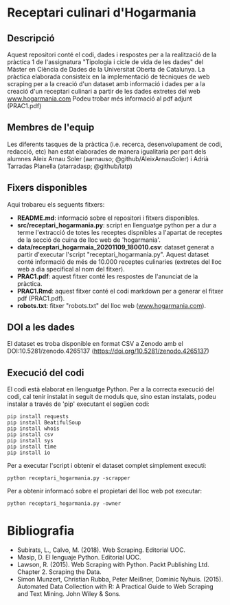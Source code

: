 # Receptari culinari d'Hogarmania

##  Descripció

Aquest repositori conté el codi, dades i respostes per a la realització de la pràctica 1 de l'assignatura "Tipologia i cicle de vida de les dades" del Màster en Ciència de Dades de la Universitat Oberta de Catalunya. La pràctica elaborada consisteix en la implementació de tècniques de web scraping per a la creació d'un dataset amb informació i dades per a la creació d'un receptari culinari a partir de les dades extretes del web www.hogarmania.com
Podeu trobar més informació al pdf adjunt (PRAC1.pdf)

## Membres de l'equip

Les diferents tasques de la pràctica (i.e. recerca, desenvolupament de codi, redacció, etc) han estat elaborades de manera igualitaria per part dels alumnes Aleix Arnau Soler (aarnauso; @github/AleixArnauSoler) i Adrià Tarradas Planella (atarradasp; @github/latp)

## Fixers disponibles

Aqui trobareu els seguents fitxers:

- **README.md**: informació sobre el repositori i fitxers disponibles.
- **src/receptari_hogarmania.py**: script en llenguatge python per a dur a terme l'extracció de totes les receptes dispnibles a l'apartat de receptes de la secció de cuina de lloc web de 'hogarmania'.
- **data/receptari_hogarmaia_20201109_180010.csv**: dataset generat a partir d'executar l'script "receptari_hogarmania.py". Aquest dataset conté informació de més de 10.000 receptes culinaries (extretes del lloc web a dia specifical al nom del fitxer).
- **PRAC1.pdf**: aquest fitxer conté les respostes de l'anunciat de la pràctica.
- **PRAC1.Rmd**: aquest fitxer conté el codi markdown per a generar el fitxer pdf (PRAC1.pdf).
- **robots.txt**: fitxer "robots.txt" del lloc web (www.hogarmania.com).

## DOI a les dades

El dataset es troba disponible en format CSV a Zenodo amb el DOI:10.5281/zenodo.4265137 (https://doi.org/10.5281/zenodo.4265137)

## Execució del codi

El codi està elaborat en llenguatge Python. Per a la correcta execució del codi, cal tenir instalat in seguit de moduls que, sino estan instalats, podeu instalar a través de 'pip' executant el següen codi:

```
pip install requests
pip install BeatifulSoup
pip install whois
pip install csv
pip install sys
pip install time
pip install io
```
Per a executar l'script i obtenir el dataset complet simplement executi:
```
python receptari_hogarmania.py -scrapper
```
Per a obtenir informacó sobre el propietari del lloc web pot executar:
```
python receptari_hogarmania.py -owner
```
# Bibliografia

- Subirats, L., Calvo, M. (2018). Web Scraping. Editorial UOC.
- Masip, D. El lenguaje Python. Editorial UOC.
- Lawson, R. (2015). Web Scraping with Python. Packt Publishing Ltd. Chapter 2. Scraping the Data.
- Simon Munzert, Christian Rubba, Peter Meißner, Dominic Nyhuis. (2015). Automated Data Collection with R: A Practical Guide to Web Scraping and Text Mining. John Wiley & Sons.
